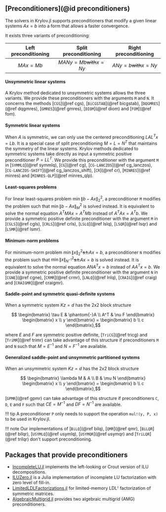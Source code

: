 ## [Preconditioners](@id preconditioners)

The solvers in Krylov.jl supports preconditioners that modify a given linear systems $Ax = b$ into a form that allows a faster convergence.

It exists three variants of preconditioning:

| Left preconditioning | Split preconditioning      | Right preconditioning     |
|:--------------------:|:--------------------------:|:-------------------------:|
| $MAx = Mb$           | $MANy = Mb$~~with~~$x = Ny$| $ANy = b$~~with~~$x = Ny$ |

#### Unsymmetric linear systems

A Krylov method dedicated to unsymmetric systems allows the three variants.
We provide these preconditioners with the arguments `M` and `N`.
It concerns the methods [`CGS`](@ref cgs), [`BiCGSTAB`](@ref bicgstab), [`DQGMRES`](@ref dqgmres), [`GMRES`](@ref gmres), [`DIOM`](@ref diom) and [`FOM`](@ref fom).

#### Symmetric linear systems

When $A$ is symmetric, we can only use the centered preconditioning $LAL^Tx = Lb$.
It is a special case of split preconditioning $M=L=N^T$ that maintains the symmetry of the linear systems.
Krylov methods dedicated to symmetric systems take directly as input a symmetric positive preconditioner $P=LL^T$.
We provide this preconditioner with the argument `M` in [`SYMMLQ`](@ref symmlq), [`CG`](@ref cg), [`CG-LANCZOS`](@ref cg_lanczos), [`CG-LANCZOS-SHIFT`](@ref cg_lanczos_shift), [`CR`](@ref cr), [`MINRES`](@ref minres) and [`MINRES-QLP`](@ref minres_qlp).

#### Least-squares problems

For linear least-squares problem $\min \|b - Ax\|^2_2$, a preconditioner `M` modifies the problem such that $\min \|b - Ax\|^2_M$ is solved instead.
It is equivalent to solve the normal equation $A^TMAx = A^TMb$ instead of $A^TAx = A^Tb$.
We provide a symmetric positive definite preconditioner with the argument `M` in [`CGLS`](@ref cgls), [`CRLS`](@ref crls), [`LSLQ`](@ref lslq), [`LSQR`](@ref lsqr) and [`LSMR`](@ref lsmr).

#### Minimum-norm problems

For minimum-norm problem $\min \|x\|^2_2$~~s.t.~~$Ax = b$, a preconditioner `N` modifies the problem such that $\min \|x\|^2_{N^{-1}}$~~s.t.~~$Ax = b$ is solved instead.
It is equivalent to solve the normal equation $ANA^Tx = b$ instead of $AA^Tx = b$. 
We provide a symmetric positive definite preconditioner with the argument `N` in [`CGNE`](@ref cgne), [`CRMR`](@ref crmr), [`LNLQ`](@ref lnlq), [`CRAIG`](@ref craig) and [`CRAIGMR`](@ref craigmr).

#### Saddle-point and symmetric quasi-definite systems

When a symmetric system $Kz = d$ has the 2x2 block structure
```math
  \begin{bmatrix} \tau E & \phantom{-}A \\ A^T & \nu F \end{bmatrix} \begin{bmatrix} x \\ y \end{bmatrix} = \begin{bmatrix} b \\ c \end{bmatrix},
```
where $E$ and $F$ are symmetric positive definite, [`TriCG`](@ref tricg) and [`TriMR`](@ref trimr) can take advantage of this structure if preconditioners `M` and `N` such that $M = E^{-1}$ and $N = F^{-1}$ are available.

#### Generalized saddle-point and unsymmetric partitioned systems

When an unsymmetric system $Kz = d$ has the 2x2 block structure
```math
  \begin{bmatrix} \lambda M & A \\ B & \mu N \end{bmatrix} \begin{bmatrix} x \\ y \end{bmatrix} = \begin{bmatrix} b \\ c \end{bmatrix},
```
[`GPMR`](@ref gpmr) can take advantage of this structure if preconditioners `C`, `D`, `E` and `F` such that $CE = M^{-1}$ and $DF = N^{-1}$ are available.

!!! tip
	A preconditioner `P` only needs to support the operation `mul!(y, P, x)` to be used in Krylov.jl.

!!! note
    Our implementations of [`BiLQ`](@ref bilq), [`QMR`](@ref qmr), [`BiLQR`](@ref bilqr), [`USYMLQ`](@ref usymlq), [`USYMQR`](@ref usymqr) and [`TriLQR`](@ref trilqr) don't support preconditioning.

## Packages that provide preconditioners

- [IncompleteLU.jl](https://github.com/haampie/IncompleteLU.jl) implements the left-looking or Crout version of ILU decompositions.
- [ILUZero.jl](https://github.com/mcovalt/ILUZero.jl)  is a Julia implementation of incomplete LU factorization with zero level of fill-in. 
- [LimitedLDLFactorizations.jl](https://github.com/JuliaSmoothOptimizers/LimitedLDLFactorizations.jl) for limited-memory LDLᵀ factorization of symmetric matrices.
- [AlgebraicMultigrid.jl](https://github.com/JuliaLinearAlgebra/AlgebraicMultigrid.jl) provides two algebraic multigrid (AMG) preconditioners.
